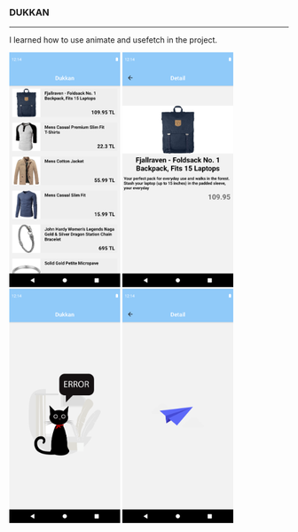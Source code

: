 ### DUKKAN
--------
I learned how to use animate and usefetch in the project.

<img src="./images/product.png" width="200" /><img>
<img src="./images/detail.png" width="200" /><img>
<img src="./images/error.png" width="200" /><img>
<img src="./images/loading.png" width="200" /><img>